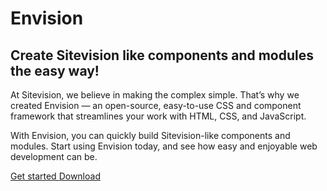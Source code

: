 <div class="sv-home__env-logo">
   <img class="env-image" src="/images/envision_logo.webp" alt="">
</div>
<h1 class="doc-heading-1 sv-home__title">
   Envision
</h1>
<h2 class="doc-heading-2 sv-home__subheader">
   Create Sitevision like components and modules the easy way!
</h2>
<div class="sv-home__text">
   <p class="doc-p">
      At Sitevision, we believe in making the complex simple. That’s why we created Envision — an open-source, easy-to-use CSS and component framework that streamlines your work with HTML, CSS, and JavaScript.
   </p>
   <p class="doc-p">
      With Envision, you can quickly build Sitevision-like components and modules. Start using Envision today, and see how easy and enjoyable web development can be.
   </p>
</div>
<div class="sv-home__buttons">
   <a class="env-button env-button--primary env-m-right--x-small" href="/getting-started/introduction/">
      Get started
   </a>
   <a class="env-button env-button--primary env-button--ghost" href="https://github.com/sitevision/envision/archive/master.zip">
      Download
   </a>
</div>
